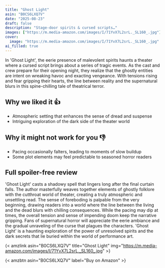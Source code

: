 ```yaml
---
title: "Ghost Light"
asin: "B0CS6LXQ7V"
date: "2025-08-23"
draft: false
description: "Stage-door spirits & cursed scripts…"
images: ["https://m.media-amazon.com/images/I/71YvX7L2srL._SL160_.jpg"]
cover:
  image: "https://m.media-amazon.com/images/I/71YvX7L2srL._SL160_.jpg"
ai_filled: true
---
```


In 'Ghost Light', the eerie presence of malevolent spirits haunts a theater
where a cursed script brings about a series of tragic events. As the cast and
crew prepare for their opening night, they realize that the ghostly entities are
intent on wreaking havoc and exacting vengeance. With tensions rising and fear
gripping their hearts, the line between reality and the supernatural blurs in
this spine-chilling tale of theatrical terror.

## Why we liked it 👍
- Atmospheric setting that enhances the sense of dread and suspense
- Intriguing exploration of the dark side of the theater world

## Why it might not work for you 👎
- Pacing occasionally falters, leading to moments of slow buildup
- Some plot elements may feel predictable to seasoned horror readers

## Full spoiler-free review
 'Ghost Light' casts a shadowy spell that lingers long after the final curtain
falls. The author masterfully weaves together elements of ghostly folklore with
the cutthroat world of theater, creating a truly atmospheric and unsettling
read. The sense of foreboding is palpable from the very beginning, drawing
readers into a world where the line between the living and the dead blurs with
chilling consequences. While the pacing may dip at times, the overall tension
and sense of impending doom keep the narrative gripping. Fans of supernatural
horror will appreciate the eerie ambiance and the gradual unraveling of the
curse that plagues the characters. 'Ghost Light' is a haunting exploration of
the power of unresolved spirits and the dark secrets that lie buried within the
world of performance art.

{< amzlink asin="B0CS6LXQ7V" title="Ghost Light" img="https://m.media-amazon.com/images/I/71YvX7L2srL._SL160_.jpg" >}

{< amzbtn asin="B0CS6LXQ7V" label="Buy on Amazon" >}
